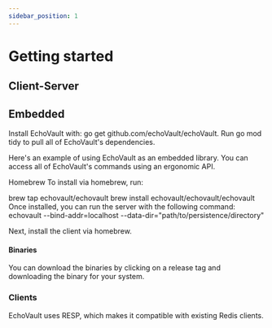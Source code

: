 ```yaml
---
sidebar_position: 1
---
```


# Getting started

## Client-Server

## Embedded

Install EchoVault with: go get github.com/echoVault/echoVault. Run go mod tidy to pull all of EchoVault's dependencies.

Here's an example of using EchoVault as an embedded library. You can access all of EchoVault's commands using an ergonomic API.

Homebrew
To install via homebrew, run:

brew tap echovault/echovault
brew install echovault/echovault/echovault
Once installed, you can run the server with the following command: echovault --bind-addr=localhost --data-dir="path/to/persistence/directory"

Next, install the client via homebrew.

#### Binaries

You can download the binaries by clicking on a release tag and downloading the binary for your system.

### Clients

EchoVault uses RESP, which makes it compatible with existing Redis clients.
